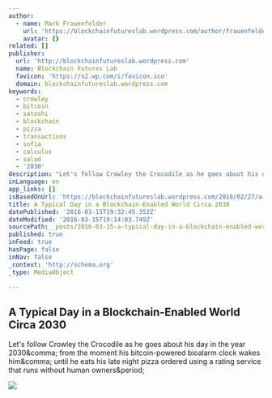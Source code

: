 ```yaml
---
author:
  - name: Mark Frauenfelder
    url: 'https://blockchainfutureslab.wordpress.com/author/frauenfelder/'
    avatar: {}
related: []
publisher:
  url: 'http://blockchainfutureslab.wordpress.com'
  name: Blockchain Futures Lab
  favicon: 'https://s2.wp.com/i/favicon.ico'
  domain: blockchainfutureslab.wordpress.com
keywords:
  - crowley
  - bitcoin
  - satoshi
  - blockchain
  - pizza
  - transactions
  - sofia
  - calculus
  - salad
  - '2030'
description: "Let's follow Crowley the Crocodile as he goes about his day in the year 2030, from the moment his bitcoin-powered bioalarm clock wakes him, until he eats his late night pizza ordered using a rating service that runs without human owners."
inLanguage: en
app_links: []
isBasedOnUrl: 'https://blockchainfutureslab.wordpress.com/2016/02/27/a-typical-day-in-a-blockchain-enabled-world/'
title: A Typical Day in a Blockchain-Enabled World Circa 2030
datePublished: '2016-03-15T19:32:45.352Z'
dateModified: '2016-03-15T19:14:03.749Z'
sourcePath: _posts/2016-03-15-a-typical-day-in-a-blockchain-enabled-world-circa-2030.md
published: true
inFeed: true
hasPage: false
inNav: false
_context: 'http://schema.org'
_type: MediaObject

---
```

<article style=""><h1>A Typical Day in a Blockchain-Enabled World Circa 2030</h1><p>Let's follow Crowley the Crocodile as he goes about his day in the year 2030&amp;comma; from the moment his bitcoin-powered bioalarm clock wakes him&amp;comma; until he eats his late night pizza ordered using a rating service that runs without human owners&amp;period;</p><img src="https://lh3.googleusercontent.com/meeP65XErabORvU7AcKyOWUi-Fs1YvWM6a9dG5x4wG3pOU1e_AWxb6BFyfLaDWPHSiH6jsXSQyqWwxvWGA2ox_gdhwApSHQCOQxAV-UzEZFpfgvEJ3hWbyv2ihZ5UVzeQIiFhBo7" /></article>